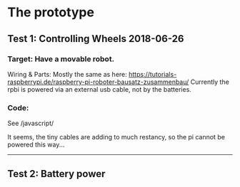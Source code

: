 # The prototype

## Test 1: Controlling Wheels 2018-06-26

### Target: Have a movable robot.

Wiring & Parts: Mostly the same as here: https://tutorials-raspberrypi.de/raspberry-pi-roboter-bausatz-zusammenbau/
Currently the rpbi is powered via an external usb cable, not by the batteries.

### Code:

See /javascript/ 

It seems, the tiny cables are adding to much restancy, so the pi cannot be powered this way...

---

## Test 2: Battery power

